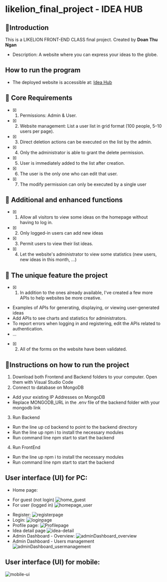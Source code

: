 # likelion_final_project - IDEA HUB
## 📢Introduction

This is a LIKELION FRONT-END CLASS final project. 
Created by **Doan Thu Ngan**

- Description: A website where you can express your ideas to the globe.



## How to run the program
- The deployed website is accessible at: [Idea Hub](https://thungan-ideahub.netlify.app/)
## 🔑 Core Requirements

- [x] 1. Permissions: Admin & User.
- [x] 2. Website management: List a user list in grid format (100 people, 5–10 users per page).
- [x] 3. Direct deletion actions can be executed on the list by the admin.
- [x] 4. Only the administrator is able to grant the delete permission.
- [x] 5. User is immediately added to the list after creation.
- [x] 6. The user is the only one who can edit that user.
- [x] 7. The modify permission can only be executed by a single user

## 💯 Additional and enhanced functions
- [x] 1. Allow all visitors to view some ideas on the homepage without having to log in.
- [x] 2. Only logged-in users can add new ideas
- [x] 3. Permit users to view their list ideas.
- [x] 4. Let the website's administrator to view some statistics (new users, new ideas in this month, ...)

## 💯 The unique feature the project
- [x] 1. In addition to the ones already available, I've created a few more APIs to help websites be more creative. 
- Examples of APIs for generating, displaying, or viewing user-generated ideas
- Add APIs to see charts and statistics for administrators.
- To report errors when logging in and registering, edit the APIs related to authentication.
- ...
- [x] 2. All of the forms on the website have been validated.
## 📌Instructions on how to run the project
1. Download both Frontend and Backend folders to your computer. Open them with Visual Studio Code
2. Connect to database on MongoDB
- Add your existing IP Addresses on MongoDB
- Replace MONGODB_URL in the .env file of the backend folder with your mongodb link
3. Run Backend
- Run the line up cd backend to point to the backend directory
- Run the line up npm i to install the necessary modules
- Run command line npm start to start the backend
4. Run FrontEnd
- Run the line up npm i to install the necessary modules
- Run command line npm start to start the backend
## User interface (UI) for PC:


- Home page:
* For guest (not login)
![home_guest](https://user-images.githubusercontent.com/55989458/229026964-2abb7d9b-3a7d-4c98-a68f-c4f97005d5dc.PNG)
* For user (logged in)
![homepage_user](https://user-images.githubusercontent.com/55989458/229097144-6798807e-9a0a-4a55-b017-ec79569b0f21.PNG)
- Register: 
![registerpage](https://user-images.githubusercontent.com/55989458/229026984-2dacb6cf-32f3-474e-9f42-5b5a120167e5.PNG)
- Login:
![loginpage](https://user-images.githubusercontent.com/55989458/229027021-4bc22a5b-f6a4-4c35-99dd-afc2113f5818.PNG)
- Profile page:
![Profilepage](https://user-images.githubusercontent.com/55989458/229028020-d40fd01b-4172-40be-b57d-4b02a4713ae3.PNG)
- Idea detail page
![idea-detail](https://user-images.githubusercontent.com/55989458/229097402-499f9b5e-e03c-4907-8eae-64a41e460e10.PNG)
- Admin Dashboard - Overview: 
![adminDashboard_overview](https://user-images.githubusercontent.com/55989458/229028289-b3b724f1-170c-4a9a-b5fe-61c6109bb2e7.PNG)
- Admin Dashboard - Users management
![adminDashboard_usermanagement](https://user-images.githubusercontent.com/55989458/229028512-2f0da493-5cb0-45e8-920e-a6e29e675028.PNG)



##  User interface (UI) for mobile:
![mobile-ui](https://user-images.githubusercontent.com/55989458/229028919-1bf37ad3-237b-4f7e-bbdf-b83e02f7d1c5.PNG)


